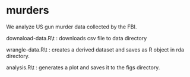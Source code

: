 # murders

We analyze US gun murder data collected by the FBI.

downaload-data.R\t : downloads csv file to data directory

wrangle-data.R\t : creates a derived dataset and saves as R object in rda directory.

analysis.R\t : generates a plot and saves it to the figs directory.
